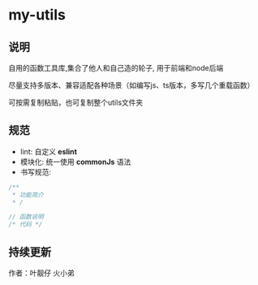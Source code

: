 # my-utils
## 说明
自用的函数工具库,集合了他人和自己造的轮子, 用于前端和node后端

尽量支持多版本、兼容适配各种场景（如编写js、ts版本，多写几个重载函数）

可按需复制粘贴，也可复制整个utils文件夹

## 规范
- lint: 自定义 **eslint**
- 模块化: 统一使用 **commonJs** 语法
- 书写规范: 
```js
/**
 * 功能简介
 * /

// 函数说明
/* 代码 */
```

## 持续更新

作者：叶靓仔 火小弟
